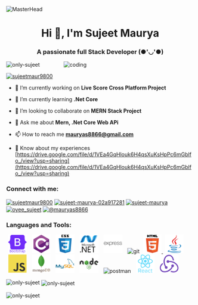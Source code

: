 ![MasterHead](https://user-images.githubusercontent.com/10498744/210012254-234538ff-d198-48aa-8964-37e6fd45d227.gif)
<h1 align="center">Hi 👋, I'm Sujeet Maurya</h1>
<h3 align="center">A passionate full Stack Developer (●'◡'●)</h3>
<img align="right"  alt="coding" width="350" src="https://camo.githubusercontent.com/19db51af5f90f1b152bc0b9078f5fe97053955be5074f03f17019c70345bdcdb/68747470733a2f2f6d69726f2e6d656469756d2e636f6d2f6d61782f313336302f302a37513379765349765f7430696f4a2d5a2e676966">

<p align="left"> <img src="https://komarev.com/ghpvc/?username=only-sujeet&label=Profile%20views&color=0e75b6&style=flat" alt="only-sujeet" /> </p>

<p align="left"> <a href="https://twitter.com/sujeetmaur9800" target="blank"><img src="https://img.shields.io/twitter/follow/sujeetmaur9800?logo=twitter&style=for-the-badge" alt="sujeetmaur9800" /></a> </p>

- 🔭 I’m currently working on  **Live Score Cross Platform Project**

- 🌱 I’m currently learning  **.Net Core**

- 👯 I’m looking to collaborate on **MERN Stack Project**

- 💬 Ask me about **Mern, .Net Core Web APi**

- 📫 How to reach me **mauryas8866@gmail.com**

- 📄 Know about my experiences [https://drive.google.com/file/d/1VEa4GqHlouk6H4qsXuKsHpPc6mGblfo_/view?usp=sharing](https://drive.google.com/file/d/1VEa4GqHlouk6H4qsXuKsHpPc6mGblfo_/view?usp=sharing)

<h3 align="left">Connect with me:</h3>
<p align="left">
<a href="https://twitter.com/sujeetmaur9800" target="blank"><img align="center" src="https://raw.githubusercontent.com/rahuldkjain/github-profile-readme-generator/master/src/images/icons/Social/twitter.svg" alt="sujeetmaur9800" height="30" width="50" /></a>
<a href="https://linkedin.com/in/sujeet-maurya-02a917281" target="blank"><img align="center" src="https://raw.githubusercontent.com/rahuldkjain/github-profile-readme-generator/master/src/images/icons/Social/linked-in-alt.svg" alt="sujeet-maurya-02a917281" height="30" width="50" /></a>
<a href="https://stackoverflow.com/users/sujeet-maurya" target="blank"><img align="center" src="https://raw.githubusercontent.com/rahuldkjain/github-profile-readme-generator/master/src/images/icons/Social/stack-overflow.svg" alt="sujeet-maurya" height="30" width="50" /></a>
<a href="https://instagram.com/oyee_sujeet" target="blank"><img align="center" src="https://raw.githubusercontent.com/rahuldkjain/github-profile-readme-generator/master/src/images/icons/Social/instagram.svg" alt="oyee_sujeet" height="30" width="50" /></a>
<a href="https://medium.com/@mauryas8866" target="blank"><img align="center" src="https://raw.githubusercontent.com/rahuldkjain/github-profile-readme-generator/master/src/images/icons/Social/medium.svg" alt="@mauryas8866" height="30" width="50" /></a>
</p>

<h3 align="left">Languages and Tools:</h3>
<p align="left"> <a  href="https://getbootstrap.com" target="_blank" rel="noreferrer" style="margin: 1%; text-decoration: none;"> <img src="https://raw.githubusercontent.com/devicons/devicon/master/icons/bootstrap/bootstrap-plain-wordmark.svg" alt="bootstrap" width="50" height="50" /> </a> <a href="https://www.w3schools.com/cs/" target="_blank" rel="noreferrer" style="margin: 1%; text-decoration: none;"> <img src="https://raw.githubusercontent.com/devicons/devicon/master/icons/csharp/csharp-original.svg" alt="csharp" width="50" height="50"/> </a> <a href="https://www.w3schools.com/css/" target="_blank" rel="noreferrer" style="margin: 1%; text-decoration: none;"> <img src="https://raw.githubusercontent.com/devicons/devicon/master/icons/css3/css3-original-wordmark.svg" alt="css3" width="50" height="50"/> </a> <a href="https://dotnet.microsoft.com/" target="_blank" rel="noreferrer" style="margin: 1%; text-decoration: none;"> <img src="https://raw.githubusercontent.com/devicons/devicon/master/icons/dot-net/dot-net-original-wordmark.svg" alt="dotnet" width="50" height="50"/> </a> <a href="https://expressjs.com" target="_blank" rel="noreferrer" style="margin: 1%; text-decoration: none;"> <img src="https://raw.githubusercontent.com/devicons/devicon/master/icons/express/express-original-wordmark.svg" alt="express" width="50" height="50"/> </a> <a href="https://git-scm.com/" target="_blank" rel="noreferrer" style="margin: 1%; text-decoration: none;"> <img src="https://www.vectorlogo.zone/logos/git-scm/git-scm-icon.svg" alt="git" width="50" height="50"/> </a> <a href="https://www.w3.org/html/" target="_blank" rel="noreferrer"> <img src="https://raw.githubusercontent.com/devicons/devicon/master/icons/html5/html5-original-wordmark.svg" alt="html5" width="50" height="50"/> </a> <a href="https://www.java.com" target="_blank" rel="noreferrer" style="margin: 1%; text-decoration: none;"> <img src="https://raw.githubusercontent.com/devicons/devicon/master/icons/java/java-original.svg" alt="java" width="50" height="50"/> </a> <a href="https://developer.mozilla.org/en-US/docs/Web/JavaScript" target="_blank" rel="noreferrer" style="margin: 1%; text-decoration: none;"> <img src="https://raw.githubusercontent.com/devicons/devicon/master/icons/javascript/javascript-original.svg" alt="javascript" width="50" height="50"/> </a> <a href="https://www.mongodb.com/" target="_blank" rel="noreferrer" style="margin: 1%; text-decoration: none;"> <img src="https://raw.githubusercontent.com/devicons/devicon/master/icons/mongodb/mongodb-original-wordmark.svg" alt="mongodb" width="50" height="50"/> </a> <a href="https://www.mysql.com/" target="_blank" rel="noreferrer" style="margin: 1%; text-decoration: none;"> <img src="https://raw.githubusercontent.com/devicons/devicon/master/icons/mysql/mysql-original-wordmark.svg" alt="mysql" width="50" height="50"/> </a> <a href="https://nodejs.org" target="_blank" rel="noreferrer" style="margin: 1%; text-decoration: none;"> <img src="https://raw.githubusercontent.com/devicons/devicon/master/icons/nodejs/nodejs-original-wordmark.svg" alt="nodejs" width="50" height="50"/> </a> <a href="https://postman.com" target="_blank" rel="noreferrer" style="margin: 1%; text-decoration: none;"> <img src="https://www.vectorlogo.zone/logos/getpostman/getpostman-icon.svg" alt="postman" width="50" height="50"/> </a> <a href="https://reactjs.org/" target="_blank" rel="noreferrer" style="margin: 1%; text-decoration: none;"> <img src="https://raw.githubusercontent.com/devicons/devicon/master/icons/react/react-original-wordmark.svg" alt="react" width="50" height="50"/> </a> <a href="https://redux.js.org" target="_blank" rel="noreferrer" style="margin: 1%; text-decoration: none;"> <img src="https://raw.githubusercontent.com/devicons/devicon/master/icons/redux/redux-original.svg" alt="redux" width="50" height="50"/> </a> </p>

<p><img align="left" src="https://github-readme-stats.vercel.app/api/top-langs?username=only-sujeet&show_icons=true&locale=en&layout=compact" alt="only-sujeet" /></p>

<p>&nbsp;<img align="center" src="https://github-readme-stats.vercel.app/api?username=only-sujeet&show_icons=true&locale=en" alt="only-sujeet" /></p>

<p><img align="center" src="https://github-readme-streak-stats.herokuapp.com/?user=only-sujeet&" alt="only-sujeet" /></p>
